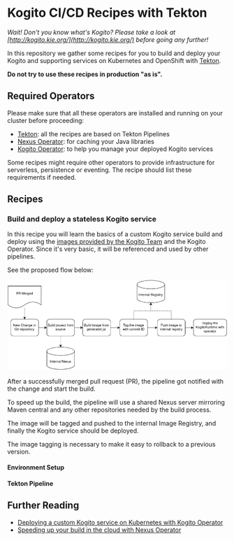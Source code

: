 # Kogito CI/CD Recipes with Tekton

_Wait! Don't you know what's Kogito? Please take a look at [http://kogito.kie.org/](http://kogito.kie.org/) before going any further!_

In this repository we gather some recipes for you to build and deploy your Kogito and supporting services on Kubernetes and OpenShift with [Tekton](https://tekton.dev/).

**Do not try to use these recipes in production "as is".**

## Required Operators

Please make sure that all these operators are installed and running on your cluster before proceeding:

- [Tekton](https://tekton.dev/): all the recipes are based on Tekton Pipelines
- [Nexus Operator](https://operatorhub.io/operator/nexus-operator-m88i): for caching your Java libraries
- [Kogito Operator](https://operatorhub.io/operator/kogito-operator): to help you manage your deployed Kogito services

Some recipes might require other operators to provide infrastructure for serverless, persistence or eventing.
The recipe should list these requirements if needed.

## Recipes

### Build and deploy a stateless Kogito service

In this recipe you will learn the basics of a custom Kogito service build and deploy using the [images provided by the Kogito Team](https://quay.io/organization/kiegroup) and the Kogito Operator. Since it's very basic, it will be referenced and used by other pipelines.

See the proposed flow below:

![Build and deploy stateless a Kogito service flow](images/build-deploy-stateless-kogito-flow.png)

After a successfully merged pull request (PR), the pipeline got notified with the change and start the build.

To speed up the build, the pipeline will use a shared Nexus server mirroring Maven central and any other repositories needed by the build process.

The image will be tagged and pushed to the internal Image Registry, and finally the Kogito service should be deployed.

The image tagging is necessary to make it easy to rollback to a previous version.

#### Environment Setup

<!-- TODO: how do I get Nexus running and the internal registry enabled? Must consider minikube installations always -->

#### Tekton Pipeline

<!-- TODO: anything related to the tekton pipeline. we are expecting lots of yaml files here? :D -->

## Further Reading

<!-- Add any article that could help the reader with the content listed in here -->

- [Deploying a custom Kogito service on Kubernetes with Kogito Operator](https://medium.com/kie-foundation/deploying-a-custom-kogito-service-on-kubernetes-with-kogito-operator-be031a2fba94)
- [Speeding up your build in the cloud with Nexus Operator](https://ricardozanini.medium.com/speeding-up-your-build-in-the-cloud-with-nexus-operator-d063bd7d192b)
